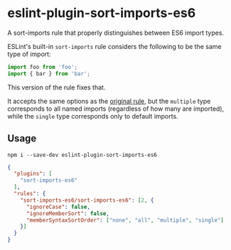 # eslint-plugin-sort-imports-es6

A sort-imports rule that properly distinguishes between ES6 import types.

ESLint's built-in `sort-imports` rule considers the following to be the same type of import:

```js
import foo from 'foo';
import { bar } from 'bar';
```

This version of the rule fixes that.

It accepts the same options as the [original rule](http://eslint.org/docs/rules/sort-imports), but the `multiple` type corresponds to all named imports (regardless of how many are imported), while the `single` type corresponds only to default imports.

## Usage

`npm i --save-dev eslint-plugin-sort-imports-es6`

```json
{
  "plugins": [
    "sort-imports-es6"
  ],
  "rules": {
    "sort-imports-es6/sort-imports-es6": [2, {
      "ignoreCase": false,
      "ignoreMemberSort": false,
      "memberSyntaxSortOrder": ["none", "all", "multiple", "single"]
    }]
  }
}
```
